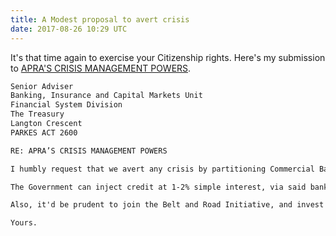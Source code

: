 ```yaml
---
title: A Modest proposal to avert crisis
date: 2017-08-26 10:29 UTC
---
```


It's that time again to exercise your Citizenship rights. Here's my submission to [APRA'S CRISIS MANAGEMENT POWERS](http://www.treasury.gov.au/ConsultationsandReviews/Consultations/2017/Crisis-Management-Bill).

~~~ html
Senior Adviser
Banking, Insurance and Capital Markets Unit
Financial System Division
The Treasury
Langton Crescent
PARKES ACT 2600

RE: APRA’S CRISIS MANAGEMENT POWERS

I humbly request that we avert any crisis by partitioning Commercial Banking from Investment Banking as outlined at http://cecaust.com.au/pubs/pdfs/GSM_20140128_Final_small.pdf, and nationalize Commonwealth Bank of Australia. 

The Government can inject credit at 1-2% simple interest, via said bank, into hiring and training people to realize such projects as the "Bradfield Scheme", the Clarence River Scheme, and Ring Rail in the next 25 years.

Also, it'd be prudent to join the Belt and Road Initiative, and invest into achieving Nuclear Fusion as soon as possible.

Yours.
~~~
